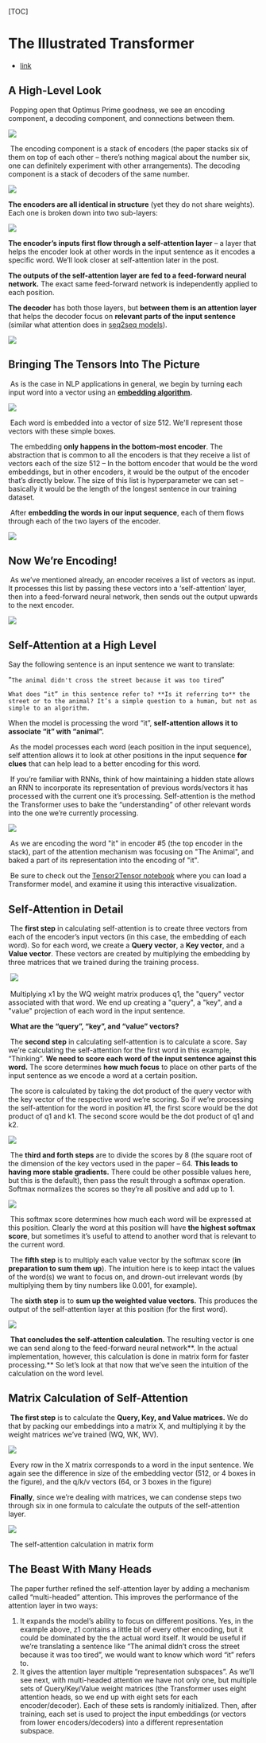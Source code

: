 [TOC]

# The Illustrated Transformer

- [link](http://jalammar.github.io/illustrated-transformer/)

## A High-Level Look

​	Popping open that Optimus Prime goodness, we see an encoding component, a decoding component, and connections between them.

![](img/The_transformer_encoders_decoders.png)

​	The encoding component is a stack of encoders (the paper stacks six of them on top of each other – there’s nothing magical about the number six, one can definitely experiment with other arrangements). The decoding component is a stack of decoders of the same number.

![](img/The_transformer_encoder_decoder_stack.png)

**The encoders are all identical in structure** (yet they do not share weights). Each one is broken down into two sub-layers:

![](img/Transformer_encoder.png)

**The encoder’s inputs first flow through a self-attention layer** – a layer that helps the encoder look at other words in the input sentence as it encodes a specific word. We’ll look closer at self-attention later in the post.

**The outputs of the self-attention layer are fed to a feed-forward neural network.** The exact same feed-forward network is independently applied to each position.

**The decoder** has both those layers, but **between them is an attention layer** that helps the decoder focus on **relevant parts of the input sentence** (similar what attention does in [seq2seq models](https://jalammar.github.io/visualizing-neural-machine-translation-mechanics-of-seq2seq-models-with-attention/)).

![](img/Transformer_decoder.png)

## Bringing The Tensors Into The Picture

​	As is the case in NLP applications in general, we begin by turning each input word into a vector using an **[embedding algorithm](https://medium.com/deeper-learning/glossary-of-deep-learning-word-embedding-f90c3cec34ca).**

![](img/embeddings.png)

​	Each word is embedded into a vector of size 512. We'll represent those vectors with these simple boxes.

​	The embedding **only happens in the bottom-most encoder**. The abstraction that is common to all the encoders is that they receive a list of vectors each of the size 512 – In the bottom encoder that would be the word embeddings, but in other encoders, it would be the output of the encoder that’s directly below. The size of this list is hyperparameter we can set – basically it would be the length of the longest sentence in our training dataset.

​	After **embedding the words in our input sequence**, each of them flows through each of the two layers of the encoder.

![](img/encoder_with_tensors.png)

## Now We’re Encoding!

​	As we’ve mentioned already, an encoder receives a list of vectors as input. It processes this list by passing these vectors into a ‘self-attention’ layer, then into a feed-forward neural network, then sends out the output upwards to the next encoder.

![](img/encoder_with_tensors_2.png)

## Self-Attention at a High Level

Say the following sentence is an input sentence we want to translate:

​	”`The animal didn't cross the street because it was too tired`”

 	What does “it” in this sentence refer to? **Is it referring to** the street or to the animal? It’s a simple question to a human, but not as simple to an algorithm.

When the model is processing the word “it”, **self-attention allows it to associate “it” with “animal”.**

​	As the model processes each word (each position in the input sequence), self attention allows it to look at other positions in the input sequence **for clues** that can help lead to a better encoding for this word.

​	If you’re familiar with RNNs, think of how maintaining a hidden state allows an RNN to incorporate its representation of previous words/vectors it has processed with the current one it’s processing. Self-attention is the method the Transformer uses to bake the “understanding” of other relevant words into the one we’re currently processing.

![](img/transformer_self-attention_visualization.png)

​	As we are encoding the word "it" in encoder #5 (the top encoder in the stack), part of the attention mechanism was focusing on "The Animal", and baked a part of its representation into the encoding of "it".

​	Be sure to check out the [Tensor2Tensor notebook](https://colab.research.google.com/github/tensorflow/tensor2tensor/blob/master/tensor2tensor/notebooks/hello_t2t.ipynb) where you can load a Transformer model, and examine it using this interactive visualization.

## Self-Attention in Detail

​	The **first step** in calculating self-attention is to create three vectors from each of the encoder’s input vectors (in this case, the embedding of each word). So for each word, we create a **Query vector**, a **Key vector**, and a **Value vector**. These vectors are created by multiplying the embedding by three matrices that we trained during the training process.

​	![](img/transformer_self_attention_vectors.png)

​	Multiplying x1 by the WQ weight matrix produces q1, the "query" vector associated with that word. We end up creating a "query", a "key", and a "value" projection of each word in the input sentence.

​	**What are the “query”, “key”, and “value” vectors?**

​	The **second step** in calculating self-attention is to calculate a score. Say we’re calculating the self-attention for the first word in this example, “Thinking”. **We need to score each word of the input sentence against this word.** The score determines **how much focus** to place on other parts of the input sentence as we encode a word at a certain position.

​	The score is calculated by taking the dot product of the query vector with the key vector of the respective word we’re scoring. So if we’re processing the self-attention for the word in position #1, the first score would be the dot product of q1 and k1. The second score would be the dot product of q1 and k2.

![](img/transformer_self_attention_score.png)

​	The **third and forth steps** are to divide the scores by 8 (the square root of the dimension of the key vectors used in the paper – 64. **This leads to having more stable gradients.** There could be other possible values here, but this is the default), then pass the result through a softmax operation. Softmax normalizes the scores so they’re all positive and add up to 1.

![](img/self-attention_softmax.png)

​	This softmax score determines how much each word will be expressed at this position. Clearly the word at this position will have **the highest softmax score**, but sometimes it’s useful to attend to another word that is relevant to the current word.

​	The **fifth step** is to multiply each value vector by the softmax score (**in preparation to sum them up**). The intuition here is to keep intact the values of the word(s) we want to focus on, and drown-out irrelevant words (by multiplying them by tiny numbers like 0.001, for example).

​	The **sixth step** is to **sum up the weighted value vectors.** This produces the output of the self-attention layer at this position (for the first word).

![](img/self-attention-output.png)

​	**That concludes the self-attention calculation.** The resulting vector is one we can send along to the feed-forward neural network**. In the actual implementation, however, this calculation is done in matrix form for faster processing.** So let’s look at that now that we’ve seen the intuition of the calculation on the word level.

## Matrix Calculation of Self-Attention

​	**The first step** is to calculate the **Query, Key, and Value matrices.** We do that by packing our embeddings into a matrix X, and multiplying it by the weight matrices we’ve trained (WQ, WK, WV).

![](img/self-attention-matrix-calculation.png)

​		Every row in the X matrix corresponds to a word in the input sentence. We again see the difference in size of the embedding vector (512, or 4 boxes in the figure), and the q/k/v vectors (64, or 3 boxes in the figure)

​		**Finally**, since we’re dealing with matrices, we can condense steps two through six in one formula to calculate the outputs of the self-attention layer.

![](img/self-attention-matrix-calculation-2.png)

​														The self-attention calculation in matrix form



## The Beast With Many Heads

​	The paper further refined the self-attention layer by adding a mechanism called “multi-headed” attention. This improves the performance of the attention layer in two ways:

1. It expands the model’s ability to focus on different positions. Yes, in the example above, z1 contains a little bit of every other encoding, but it could be dominated by the the actual word itself. It would be useful if we’re translating a sentence like “The animal didn’t cross the street because it was too tired”, we would want to know which word “it” refers to.
2. It gives the attention layer multiple “representation subspaces”. As we’ll see next, with multi-headed attention we have not only one, but multiple sets of Query/Key/Value weight matrices (the Transformer uses eight attention heads, so we end up with eight sets for each encoder/decoder). Each of these sets is randomly initialized. Then, after training, each set is used to project the input embeddings (or vectors from lower encoders/decoders) into a different representation subspace.